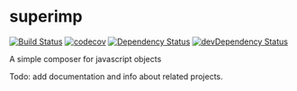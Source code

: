 # superimp
[![Build Status](https://travis-ci.org/WiRai/superimp.svg?branch=master)](https://travis-ci.org/WiRai/superimp)
[![codecov](https://codecov.io/gh/WiRai/superimp/branch/master/graph/badge.svg)](https://codecov.io/gh/WiRai/superimp)
[![Dependency Status](https://david-dm.org/wirai/superimp.svg)](https://david-dm.org/wirai/superimp)
[![devDependency Status](https://david-dm.org/wirai/superimp/dev-status.svg)](https://david-dm.org/wirai/superimp?type=dev)

A simple composer for javascript objects

Todo: add documentation and info about related projects.
